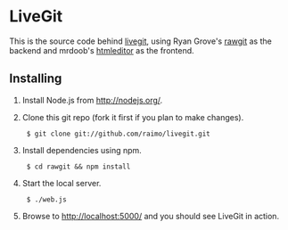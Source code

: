 LiveGit
======

This is the source code behind [livegit](http://livegit.herokuapp.com/), using Ryan Grove's [rawgit](https://github.com/rgrove/rawgit) as the backend and mrdoob's [htmleditor](https://github.com/mrdoob/htmleditor) as the frontend.


Installing
----------

1. Install Node.js from <http://nodejs.org/>.

2. Clone this git repo (fork it first if you plan to make changes).

        $ git clone git://github.com/raimo/livegit.git

3. Install dependencies using npm.

        $ cd rawgit && npm install

4. Start the local server.

        $ ./web.js

5. Browse to <http://localhost:5000/> and you should see LiveGit in action.

